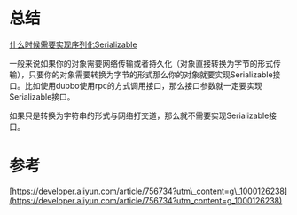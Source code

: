 # 总结

[什么时候需要实现序列化Serializable](https://www.cnblogs.com/aaronRhythm/p/12701021.html)

一般来说如果你的对象需要网络传输或者持久化（对象直接转换为字节的形式传输），只要你的对象需要转换为字节的形式那么你的对象就要实现Serializable接口。比如使用dubbo使用rpc的方式调用接口，那么接口参数就一定要实现Serializable接口。

如果只是转换为字符串的形式与网络打交道，那么就不需要实现Serializable接口。

# 参考

[https://developer.aliyun.com/article/756734?utm\_content=g\_1000126238](https://developer.aliyun.com/article/756734?utm_content=g_1000126238)

